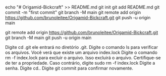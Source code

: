 echo "# Origamid-Bickcraft" >> README.md
git init
git add README.md
git commit -m "first commit"
git branch -M main
git remote add origin https://github.com/brunoleitee/Origamid-Bickcraft.git
git push -u origin main


git remote add origin https://github.com/brunoleitee/Origamid-Bickcraft.git
git branch -M main
git push -u origin main


Digite cd .git ele entrará no diretório .git. 
Digite o comando ls para verificar os arquivos.
Você verá que existe um arquivo index.lock 
Digite o comando rm -f index.lock para excluir o arquivo. Isso excluirá o arquivo. Certifique-se de ter a propriedade. Caso contrário, digite sudo rm -f index.lock Digite a senha.
Digite cd.. 
Digite git commit para confirmar novamente.